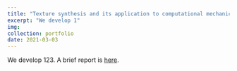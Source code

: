 ```yaml
---
title: "Texture synthesis and its application to computational mechanics"
excerpt: "We develop 1"
img:
collection: portfolio
date: 2021-03-03
---
```


We develop 123. A brief report is [here](https://mp.weixin.qq.com/s?__biz=MzUzNjAxMzk2Ng==&mid=2247483891&idx=1&sn=e16919256e323860ef9ae8f3b745502d&chksm=fafdfc12cd8a75043244d0d165637cd0b6ab77c2d60003020c27be792eadc3386acd981fcf0c&scene=38&key=dde74055d373006c24a570c9a8dd102303a1e0e88559ce8156c91bee1b262511136e92ea3d7f3e69ed6b885beb975d1b71453016d4eb6e2a043b6a76d581ea86ecc36d75e1087ef61e6780b08e1045d425c9370b5ecfe4aa64a278dc25e09482f40284db671b6c46484c3a7bac0bb0126413fd85796de211400ac7eb35419eaa&ascene=7&uin=MjI0MDI3ODQ3NQ%3D%3D&devicetype=Windows+11+x64&version=63090217&lang=zh_CN&session_us=gh_dfd7b8e0b575&countrycode=CN&exportkey=n_ChQIAhIQfiBrlT835N5BTm9BAHjSWhLvAQIE97dBBAEAAAAAAIVbCslAe7wAAAAOpnltbLcz9gKNyK89dVj0ytomNbe41viNiB0crS79BUBGKvE2lHaKVY0eKn%2BEyiLKaGIb6%2Fl5pJhGHD8zP6fJSs7dz%2Fpq45KsaFKwSDRBYtDEb8k0XEYW%2Bq2EVQsxRJHyz4g87MPSS3vMT4Cm2JfeLjVEf%2F7emltXb7FOM2%2BOUcxfnCObyX%2BnAa4h5ZAXqxhQwGW7ooTLptUZ9fdEwVRWzXhzrmIorFhNVOas6hQ16Bg%2B1CqRdIZH%2FoGw0DtsZr3MzJbfEOSb65B6q4rv38FnktOHL8%2BRQNnb&acctmode=0&pass_ticket=D%2FauTKZzCuOd1hdj7JR5afF5L7UGJwuDheYUd4J%2BQchcDZsltFbwYpPH2MRpnKHri%2BPbUMILyY1T1lAL8pWQpg%3D%3D&wx_header=1&fontgear=2).
